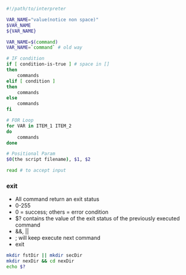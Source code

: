 ```bash
#!/path/to/interpreter

VAR_NAME="value(notice non space)"
$VAR_NAME
${VAR_NAME}

VAR_NAME=$(command)
VAR_NAME=`command` # old way

# IF condition
if [ condition-is-true ] # space in []
then 
    commands
elif [ condition ]
then
    commands
else
    commands
fi

# FOR Loop
for VAR in ITEM_1 ITEM_2
do
    commands
done

# Positional Param
$0(the script filename), $1, $2

read # to accept input
```


### exit
- All command return an exit status
- 0-255
- 0 = success; others = error condition
- $? contains the value of the exit status of the previously executed command
- &&, ||
- ; will keep execute next command
- exit

```bash
mkdir fstDir || mkdir secDir
mkdir nexDir && cd nexDir
echo $?
```

